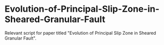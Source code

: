 # Evolution-of-Principal-Slip-Zone-in-Sheared-Granular-Fault

Relevant script for paper titled "Evolution of Principal Slip Zone in Sheared Granular Fault".
